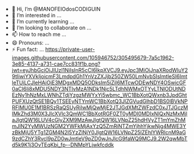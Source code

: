 - 👋 Hi, I’m @MANOFEIOdosCODIGUIN
- 👀 I’m interested in ...
- 🌱 I’m currently learning ...
- 💞️ I’m looking to collaborate on ...
- 📫 How to reach me ...
- 😄 Pronouns: ...
- ⚡ Fun fact: ...
https://private-user-images.githubusercontent.com/105946752/305495679-7a5c1962-3e85-4137-a731-cae7cc831f1b.png?jwt=eyJhbGciOiJIUzI1NiIsInR5cCI6IkpXVCJ9.eyJpc3MiOiJnaXRodWIuY29tIiwiYXVkIjoicmF3LmdpdGh1YnVzZXJjb250ZW50LmNvbSIsImtleSI6ImtleTUiLCJleHAiOjE3MDgxMDQ5ODksIm5iZiI6MTcwODEwNDY4OSwicGF0aCI6Ii8xMDU5NDY3NTIvMzA1NDk1Njc5LTdhNWMxOTYyLTNlODUtNDEzNy1hNzMxLWNhZTdjYzgzMWYxYi5wbmc_WC1BbXotQWxnb3JpdGhtPUFXUzQtSE1BQy1TSEEyNTYmWC1BbXotQ3JlZGVudGlhbD1BS0lBVkNPRFlMU0E1M1BRSzRaQSUyRjIwMjQwMjE2JTJGdXMtZWFzdC0xJTJGczMlMkZhd3M0X3JlcXVlc3QmWC1BbXotRGF0ZT0yMDI0MDIxNlQxNzMxMjlaJlgtQW16LUV4cGlyZXM9MzAwJlgtQW16LVNpZ25hdHVyZT1mYmZhMmJlN2YyMWUzNGM2YWFkMjAxYzQ5ZmRiNTZmYjhhYjkwNjg4MWE3YzBkMjU5YTg1ZGM4N2I5YzZlNjY0JlgtQW16LVNpZ25lZEhlYWRlcnM9aG9zdCZhY3Rvcl9pZD0wJmtleV9pZD0wJnJlcG9faWQ9MCJ9.2W2qwMbTd5k9K1j3OvTEqKbi_fp--DNMpYLjwkfcddk

<!---
MANOFEIOdosCODIGUIN/MANOFEIOdosCODIGUIN is a ✨ special ✨ repository because its `README.md` (this file) appears on your GitHub profile.
You can click the Preview link to take a look at your changes.
--->
